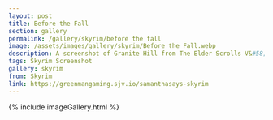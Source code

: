 ```yaml
---
layout: post
title: Before the Fall
section: gallery
permalink: /gallery/skyrim/before the fall
image: /assets/images/gallery/skyrim/Before the Fall.webp
description: A screenshot of Granite Hill from The Elder Scrolls V&#58; Skyrim, taken by Samantha Says.
tags: Skyrim Screenshot
gallery: skyrim
from: Skyrim
link: https://greenmangaming.sjv.io/samanthasays-skyrim
---
```

{% include imageGallery.html %}